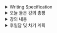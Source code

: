 <details>
<summary>Writing Specification</summary>
<div markdown="1">

>Date : 22.02.16
>
>강좌 분류 : AI 서비스 개발 기초
>
>>강좌 번호 : 4
>>
>>제목 : Docker
>
>>강좌 번호 : 5
>>
>>제목 : MLflow

</div>
</details>

<details>
<summary>오늘 들은 강의 총평</summary>
<div markdown="1">

이제 정말 현업에 필요한 것을 배우는 기분이다.

Windows에서 Docker부터 다 해보려고했는데, 충돌이 조금 있고 Windows시스템은 불안정해지는 것이 싫어서

내일 Linux계열에서 접속해서 해볼 계획이다.

늘 불안하다. 라이브러리를 건든다는 것은.

비싼 운영체제를 쓰는데 그곳을 전쟁터로 만들 수도 없으니까 그런 것도 있고.

그래서 Linux를 그런 실험의 장으로 활용할 수 있다.

내일부터는 강의의 성향이 조금 달라지는 것으로 기억하는데, 그것도 재밌을 것 같다.

다만 시간이 조금..

</div>
</details>

<details>
<summary>강의 내용</summary>
<div markdown="1">

강의 내용이 기본적으로 너무 많아 이중으로 작업하기 어렵고,

스페셜 미션의 경우에는 이미지와 코드를 첨부해 제대로 정리하면 좋을 것 같아서,

Github에는 리스트를 작성해두고 Notion에 옮겨서 정리하려고 한다.

<details>
<summary>Docker</summary>
<div markdown="1">

>Special Mission
>> 1. Docker 활용해 MYSQL 설치
>>
>> 2. Docker 활용해 jupyter notebook 설치, 실행

</div>
</details>

<details>
<summary>MLflow</summary>
<div markdown="1">

>Special Mission
>> 1. 개인의 Local에 MLflow 환경 설정(pip install)
>>
>> 2. 개인의 Local에 MLflow 환경 설정(Dcoker)
>>
>> 3. 팀에서 공통적으로 사용할 MLflow Tracking Server GCP에 배포하기

</div>
</details>

</div>
</details>

<details>
<summary>후일담 및 차기 계획</summary>
<div markdown="1">

면접 스터디를 했다. 진짜 모르는 것을 알 수 있어서 좋았다.

더 정확히는, 모르는 것을 남에게 알리고, 그로부터 피드백을 받을 수 있어서 더 좋았다.

그리고 복습을 했는데, 아직까진 살짝 아쉽긴 하다.
> 사실 이런 게 왜 필요한가에 대한 의문이 아직 남아있긴 했어서.. 정확히 모르겠다.

다른 참고자료를 더 찾아 보고 싶은데, 우선 강의 내용을 먼저 점검해야겠다.

Windows놈 뭐만설치하면 삐걱거리는게 느껴지는데 Linux에서 왕창해둬야겠다.

차기 계획

1. AI 서비스 개발 스페셜 미션 해보기
   
2. AI 현업자 특강 3강까지 듣기
</div>
</details>

